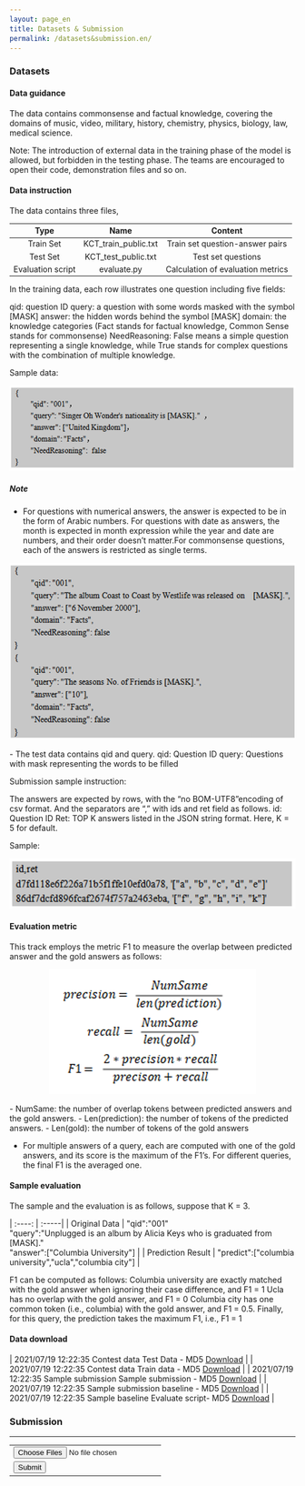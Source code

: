 ```yaml
---
layout: page_en
title: Datasets & Submission
permalink: /datasets&submission.en/
---
```


<style>

    .more img{
        width:90%;
        height:auto;
    }
</style>

### Datasets

#### Data guidance
The data contains commonsense and factual knowledge, covering the domains of music, video, military, history, chemistry, physics, biology, law, medical science. 

Note: The introduction of external data in the training phase of the model is allowed, but forbidden in the testing phase. The teams are encouraged to open their code, demonstration files and so on.


#### Data instruction
The data contains three files, 

| Type |       Name        |      Content  |
|:--------:|:--------------------:|:-----------------:|
|  Train Set  | KCT_train_public.txt | Train set question-answer pairs |
|  Test Set  |  KCT_test_public.txt |     Test set questions   |
| Evaluation script |      evaluate.py     |   Calculation of evaluation metrics  |

In the training data, each row illustrates one question including five fields:

qid: question ID
query: a question with some words masked with the symbol [MASK]
answer: the hidden words behind the symbol [MASK]
domain: the knowledge categories (Fact stands for factual knowledge, Common Sense stands for commonsense)
NeedReasoning: False means a simple question representing a single knowledge, while True stands for complex questions with the combination of multiple knowledge. 

Sample data:

<p style='text-align: center'>
<img class='img' src="/assets/img/datasets_example.png">
</p>

##### Note
-  For questions with numerical answers, the answer is expected to be in the form of Arabic numbers. For questions with date as answers, the month is expected in month expression while the year and date are numbers, and their order doesn’t matter.For commonsense questions, each of the answers is restricted as single terms. 


<p style='text-align: center'>
<img class='img' src="/assets/img/answer_example.png">
</p>
- The test data contains qid and query.
qid: Question ID
query: Questions with mask representing the words to be filled

Submission sample instruction:

The answers are expected by rows, with the “no BOM-UTF8”encoding of csv format. And the separators are “,” with ids and ret field as follows. 
id: Question ID
Ret: TOP K answers listed in the JSON string format. Here,  K = 5 for default.

Sample:

<p style='text-align: center'>
<img class='img' src="/assets/img/output_example.png">
</p>

#### Evaluation metric
This track employs the metric F1 to measure the overlap between predicted answer and the gold answers as follows:
<p style='text-align: center'>
<img class='img' src="/assets/img/formula.png">
</p>
- NumSame: the number of overlap tokens between predicted answers and the gold answers.
- Len(prediction): the number of tokens of the predicted answers.
- Len(gold): the number of tokens of the gold answers

- For multiple answers of a query, each are computed with one of the gold answers, and its score is the maximum of the F1’s. For different queries, the final F1 is the averaged one.


#### Sample evaluation
The sample and the evaluation is as follows, suppose that K = 3.

| :----: | :-----|
| Original Data | "qid":"001" <br> "query":"Unplugged is an album by Alicia Keys who is graduated from [MASK]." <br> "answer":["Columbia University"] |
| Prediction Result   | "predict":["columbia university","ucla","columbia city"] |

</p>
F1 can be computed as follows:
Columbia university are exactly matched with the gold answer when ignoring their case difference, and F1 = 1
Ucla has no overlap with the gold answer, and F1 = 0
Columbia city has one common token (i.e., columbia) with the gold answer, and F1 = 0.5.
Finally, for this query, the prediction takes the maximum F1, i.e., F1 = 1




#### Data download

| 2021/07/19   12:22:35         Contest data      Test Data - MD5                                                               [Download](https://drive.google.com/file/d/1CA6CE7r4MO9YJEoH-xOGxQivEe8MHYaz/view?usp=sharing) |
| 2021/07/19   12:22:35         Contest data      Train data - MD5                                                               [Download](https://drive.google.com/file/d/1T59NPTk9tKm7VfyWG2uH1TZyq8BtMyrC/view?usp=sharing) |
| 2021/07/19   12:22:35         Sample submission      Sample submission - MD5                                                           [Download](https://drive.google.com/file/d/1Wcc5m6b1z1n0TNJch8uCBt4PZ-hX9NGm/view?usp=sharing)   |
| 2021/07/19   12:22:35         Sample submission     baseline - MD5                                                             [Download](https://drive.google.com/file/d/1SGuJsDvyTUvckvTsO7aO5oay1zEwdqZf/view?usp=sharing) |
| 2021/07/19   12:22:35         Sample baseline     Evaluate script- MD5                                                           [Download](https://drive.google.com/file/d/1Z5jKK1ieu57npiUXHmyZepwy0TP-4sF6/view?usp=sharing)   |


<h3>Submission</h3>
<!-- <form method="post" enctype="multipart/form-data">
  <div>
    <label for="image_uploads">Choose File to upload (PNG, JPG)</label>
    <input type="file" id="image_uploads" name="file"  multiple>
  </div>
  <div class="preview">
    <p>No files currently selected for upload</p>
  </div>
  <div>
    <button>Submit</button>
  </div>
</form> --> 

<form th:action="@{/file/upload}" method="post" enctype="multipart/form-data">
    <table>
        <tr>
            <td><input type="file" title=' ' name="file" multiple="multiple" /></td>
        </tr>
        <tr>
            <td><input type="submit" value="Submit"/></td>
        </tr>
         <hr>
     </table>
 </form>